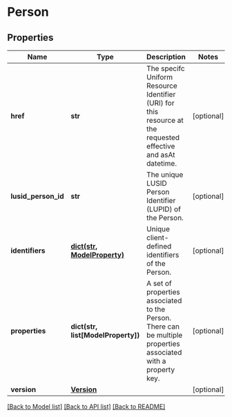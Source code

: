 # Person

## Properties
Name | Type | Description | Notes
------------ | ------------- | ------------- | -------------
**href** | **str** | The specifc Uniform Resource Identifier (URI) for this resource at the requested effective and asAt datetime. | [optional] 
**lusid_person_id** | **str** | The unique LUSID Person Identifier (LUPID) of the Person. | [optional] 
**identifiers** | [**dict(str, ModelProperty)**](ModelProperty.md) | Unique client-defined identifiers of the Person. | [optional] 
**properties** | **dict(str, list[ModelProperty])** | A set of properties associated to the Person. There can be multiple properties associated with a property key. | [optional] 
**version** | [**Version**](Version.md) |  | [optional] 

[[Back to Model list]](../README.md#documentation-for-models) [[Back to API list]](../README.md#documentation-for-api-endpoints) [[Back to README]](../README.md)


